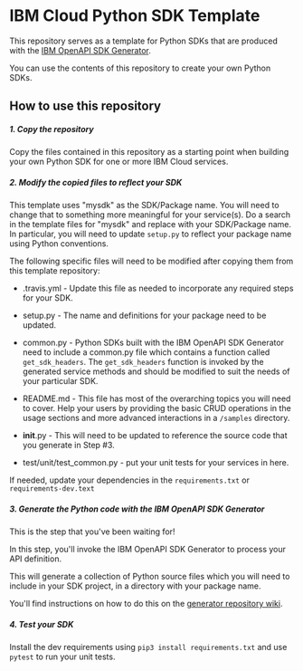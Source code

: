 # IBM Cloud Python SDK Template
This repository serves as a template for Python SDKs that are produced with the
[IBM OpenAPI SDK Generator](https://github.ibm.com/CloudEngineering/openapi-sdkgen).

You can use the contents of this repository to create your own Python SDKs.

## How to use this repository

##### 1. Copy the repository
Copy the files contained in this repository as a starting point when building your own Python SDK
for one or more IBM Cloud services.

##### 2. Modify the copied files to reflect your SDK

This template uses "mysdk" as the SDK/Package name.  You will need to change that to something
more meaningful for your service(s).  Do a search in the template files for "mysdk" and replace with your
SDK/Package name.  In particular, you will need to update `setup.py` to reflect your package name using Python conventions.

The following specific files will need to be modified after copying them from this template repository:
* .travis.yml - Update this file as needed to incorporate any required steps for your SDK.

* setup.py - The name and definitions for your package need to be updated.

* common.py - Python SDKs built with the IBM OpenAPI SDK Generator need to include a common.py file which contains a function called `get_sdk_headers`.  The `get_sdk_headers` function is invoked by the generated service methods and should be modified to suit the needs of your particular SDK.

* README.md - This file has most of the overarching topics you will need to cover.  Help your users by providing the basic CRUD operations in the usage sections and more advanced interactions in a `/samples` directory.

* __init__.py - This will need to be updated to reference the source code that you generate in Step #3.

* test/unit/test_common.py - put your unit tests for your services in here.

If needed, update your dependencies in the `requirements.txt` or `requirements-dev.text`

##### 3. Generate the Python code with the IBM OpenAPI SDK Generator
This is the step that you've been waiting for!

In this step, you'll invoke the IBM OpenAPI SDK Generator to process your API definition.

This will generate a collection of Python source files which you will need to include in your SDK project, in a directory with your package name.

You'll find instructions on how to do this on the [generator repository wiki](https://github.ibm.com/CloudEngineering/openapi-sdkgen/wiki/Usage-Instructions).

##### 4. Test your SDK
Install the dev requirements using `pip3 install requirements.txt` and use `pytest` to run your unit tests.
